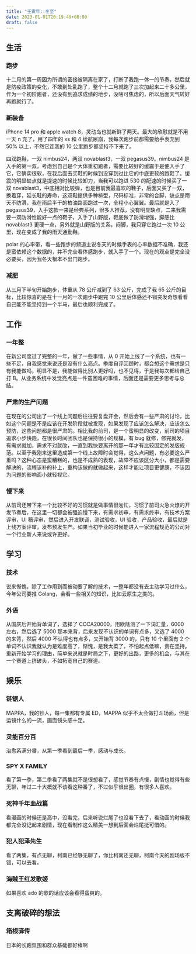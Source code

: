 ```yaml
---
title: "壬寅年::冬至"
date: 2023-01-01T20:19:49+08:00
draft: false
---
```


## 生活

### 跑步

十二月的第一周因为所谓的密接被隔离在家了，打断了我跑一休一的节奏，然后就是防疫政策的变化，不敢到处乱跑了，整个十二月就跑了三次加起来二十多公里，作为一个初阶跑者，还没有到追求成绩的地步，没啥可焦虑的，所以后面天气转好再跑就行了。

### 新装备

iPhone 14 pro 和 apple watch 8，灵动岛也就新鲜了两天。最大的欣慰就是不用一天 n 充了，用了四年的 xs 和 4 续航尿崩，我每次跑步前都需要给手表充到 50% 以上，不然它连我的 10 公里跑步都坚持不下来了。

四双跑鞋，一双 nimbus24，两双 novablast3，一双 pegasus39。nimbus24 是入手的第一双，考虑到自己是个大体重初跑者，需要比较好的缓震于是便入手了它，它确实很软，在我后面去买鞋的时候到没穿到过比它的中底更软的跑鞋了。缓震的明显缺点就是提速的时候比较卸力，当我可以跑进 530 的配速的时候买了一双 novablast3，中底相对比较弹，也是目前我最喜欢的鞋子，后面又买了一双，换着穿，延长鞋的寿命，这双鞋提供多种楦型，尺码标准，非常的合脚，缺点是雨天不防滑，我在雨后半干的柏油路面跑过一次，全程小心翼翼。最后就是入了 pegasus39，入手这款一来是经典系列，很多人推荐，没有明显缺点，二来我需要一双防滑性能好一点的鞋子，入手了山野版，鞋底做了防滑增强，脚感比 novablast3 更硬一点，另外就是山野版的关系，闷脚，我只穿它跑过一次 10 公里，现在变成了我的雨天通勤鞋。

polar 的心率带，看一些跑步的频道主说冬天的时候手表的心率数据不准确，我还是蛮依赖这个数据的，并不完全看体感跑步，就入手了一个。现在的观点是完全没必要买，因为我冬天根本不出门跑步。

### 减肥

从三月下半旬开始跑步，体重从 78 公斤减到了 63 公斤，完成了我 65 公斤的目标，比较惊喜的是在十一月的一次跑步中跑完 10 公里后体感还不错突发奇想看看自己能不能坚持到一个半马，最后也顺利完成了。

## 工作

### 一年整

在新公司度过了完整的一年，做了一些事情，从 0 开始上线了一个系统，也有一些不足，自我感觉来说还是没有什么亮点。季度自评回顾时，都会想这个需求是只有我能做吗，明显不是，我能做得比别人更好吗，也不见得，于是我每次都给自己打 B。从业务系统中发觉亮点是一件蛮困难的事情，后面还是需要更多思考与总结。

### 严肃的生产问题

在现在的公司出了一个线上问题后往往要复盘开会，然后会有一些严肃的讨论，比如这个问题是不是应该在开发阶段就被发现，如果发现了应该怎么解决，应该怎么预防，这些问题都是很严肃的。相比我的前司，是一个蛮明显的改变，前司的项目追求小步快跑，在很长时间团队也是保持很小的规模，有 bug 就修，修完就发，有需求就加，需求不对就改，一直到我快要离开的那一年才有比较固定的发版规范。以至于我刚来这里造成第一个线上故障时会觉得，这么点问题，有必要这么严重吗？这种心态是蛮糟糕的，也是不成熟的表现，故障不应该区分大小，都是需要解决的，流程该补的补上，重构该做的就做起来，这样才能让项目更健康，不该因为问题的影响面小就轻视它。

### 慢下来

从前司还带下来一个比较不好的习惯就是做事情很匆忙，习惯了前司火急火燎的开发节奏后，在这里一切都会被强迫慢下来，有需求初审，有需求终审，有技术方案评审，UI 稿评审，然后进入开发联调，测试验收，UI 验收，产品验收，最后就是上线方案评审，发布预发生产。如果当初毕业的时候能进入一家流程规范的公司对一个行业新人来说或许更好。

## 学习

### 技术

说来惭愧，除了工作用到而被动要了解的技术，一整年都没有去主动学习过什么，今年公司要推 Golang，会看一些相关的知识，比如云原生之类的。

### 外语

从国庆后开始背单词了，选择了 COCA20000，用欧陆测了一下词汇量，6000 左右，然后选了 5000 那本来背，后来发现不认识的单词有点多，又选了 4000 的来背，然后 4000 不认得也有点多，又开始背 3000 的，只有 10 个里面有 2 个单词不认识我就认为是难度高了，惭愧，是我太菜了，不怕起点低嘛，贵在坚持。重新开始学习的理由，简单来说就是时局之下，更好的出路，更多的机会，与其在一个赛道上挤破头，不如拓宽自己的赛道。

## 娱乐

### 链锯人

MAPPA，我的钞人，每一集都有专属 ED，MAPPA 似乎不太会做打斗场面，但是运镜什么的一流，画面镜头感十足。

### 灵能百分百

治愈系满分番，从第一季看到最后一季，感动与成长。

### SPY X FAMILY

看了第一季，第二季看了两集就不是很想看了，感觉节奏有点慢，剧情也觉得有些无聊，年过二十大概就不该看这种番了，不过似乎很出圈，有很多人喜欢。

### 死神千年血战篇

看漫画的时候还是高中，没看完，后来听说烂尾了也没看下去了，看动画的时候我都完全没记起来剧情，现在看制作这么精美一想到后面会烂尾挺可惜的。

### 犯人犯泽先生

看了两集，有点无聊，柯南已经够无聊了，你比柯南还无聊，柯南今天的剧场版不错，可以去看。

### 海贼王红发歌姬

如果喜欢 ado 的歌的话应该会看得蛮爽的。

## 支离破碎的想法

### 箱根驿传

日本的长跑氛围和群众基础都好棒啊
